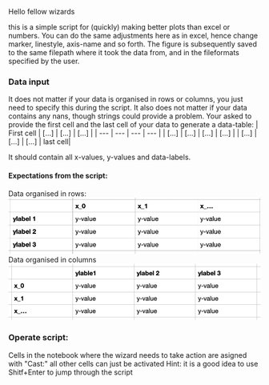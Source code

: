 Hello fellow wizards

this is a simple script for (quickly) making better plots than excel or numbers. You can do the same
adjustments here as in excel, hence change marker, linestyle, axis-name and so forth.
The figure is subsequently saved to the same filepath where it took the data from, and in the fileformats specified
by the user.

### Data input
It does not matter if your data is organised in rows or columns, you just need to specify this during the script.
It also does not matter if your data contains any nans, though strings could provide a problem.
Your asked to provide the first cell and the last cell of your data to generate a data-table:
| First cell | [...] | [...] | [...] |
| --- | --- | --- | --- |
| [...] | [...] | [...] | [...] |
| [...] | [...] | [...] | last cell|

It should contain all x-values, y-values and data-labels.

#### Expectations from the script:
Data organised in rows:
![](/readme_imgs/data_in_rows.png)
Data organised in columns
![](/readme_imgs/data_in_columns.png)

### Operate script:
Cells in the notebook where the wizard needs to take action are asigned with "Cast:"
all other cells can just be activated
Hint: it is a good idea to use Shitf+Enter to jump through the script

